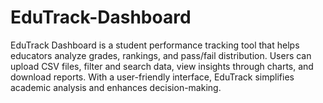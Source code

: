 # EduTrack-Dashboard
EduTrack Dashboard is a student performance tracking tool that helps educators analyze grades, rankings, and pass/fail distribution. Users can upload CSV files, filter and search data, view insights through charts, and download reports. With a user-friendly interface, EduTrack simplifies academic analysis and enhances decision-making.
